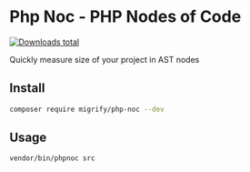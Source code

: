 # Php Noc - PHP Nodes of Code

[![Downloads total](https://img.shields.io/packagist/dt/migrify/php-noc.svg?style=flat-square)](https://packagist.org/packages/migrify/php-noc/stats)

Quickly measure size of your project in AST nodes

## Install

```bash
composer require migrify/php-noc --dev
```

## Usage

```bash
vendor/bin/phpnoc src
```
